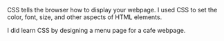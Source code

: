 CSS tells the browser how to display your webpage. I used CSS to set the color, font, size, and other aspects of HTML elements.

I did learn CSS by designing a menu page for a cafe webpage.

